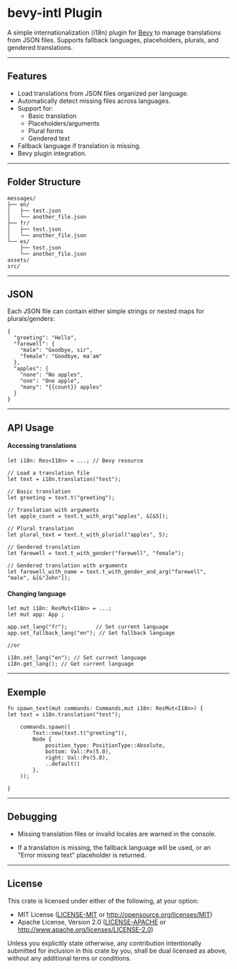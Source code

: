 # bevy-intl Plugin

A simple internationalization (i18n) plugin for [Bevy](https://bevyengine.org/) to manage translations from JSON files. Supports fallback languages, placeholders, plurals, and gendered translations.

---

## Features

-   Load translations from JSON files organized per language.
-   Automatically detect missing files across languages.
-   Support for:
    -   Basic translation
    -   Placeholders/arguments
    -   Plural forms
    -   Gendered text
-   Fallback language if translation is missing.
-   Bevy plugin integration.

---

## Folder Structure

```
messages/
├── en/
│   ├── test.json
│   └── another_file.json
├── fr/
│   ├── test.json
│   └── another_file.json
└── es/
    ├── test.json
    └── another_file.json
assets/
src/
```

---

## JSON

Each JSON file can contain either simple strings or nested maps for plurals/genders:

```
{
  "greeting": "Hello",
  "farewell": {
    "male": "Goodbye, sir",
    "female": "Goodbye, ma'am"
  },
  "apples": {
    "none": "No apples",
    "one": "One apple",
    "many": "{{count}} apples"
  }
}
```

---

## API Usage

#### Accessing translations

```
let i18n: Res<I18n> = ...; // Bevy resource

// Load a translation file
let text = i18n.translation("test");

// Basic translation
let greeting = text.t("greeting");

// Translation with arguments
let apple_count = text.t_with_arg("apples", &[&5]);

// Plural translation
let plural_text = text.t_with_plurial("apples", 5);

// Gendered translation
let farewell = text.t_with_gender("farewell", "female");

// Gendered translation with arguments
let farewell_with_name = text.t_with_gender_and_arg("farewell", "male", &[&"John"]);

```

#### Changing language

```
let mut i18n: ResMut<I18n> = ...;
let mut app: App ;

app.set_lang("fr");         // Set current language
app.set_fallback_lang("en"); // Set fallback language

//or

i18n.set_lang("en"); // Set current language
i18n.get_lang(); // Get current language
```

---

## Exemple

```
fn spawn_text(mut commands: Commands,mut i18n: ResMut<I18n>) {
let text = i18n.translation("test");

    commands.spawn((
        Text::new(text.t("greeting")),
        Node {
            position_type: PositionType::Absolute,
            bottom: Val::Px(5.0),
            right: Val::Px(5.0),
            ..default()
        },
    ));

}

```

---

## Debugging

-   Missing translation files or invalid locales are warned in the console.

-   If a translation is missing, the fallback language will be used, or an "Error missing text" placeholder is returned.

---

## License

This crate is licensed under either of the following, at your option:

-   MIT License ([LICENSE-MIT](LICENSE-MIT) or http://opensource.org/licenses/MIT)
-   Apache License, Version 2.0 ([LICENSE-APACHE](LICENSE-APACHE) or http://www.apache.org/licenses/LICENSE-2.0)

Unless you explicitly state otherwise, any contribution intentionally submitted
for inclusion in this crate by you, shall be dual licensed as above, without
any additional terms or conditions.
